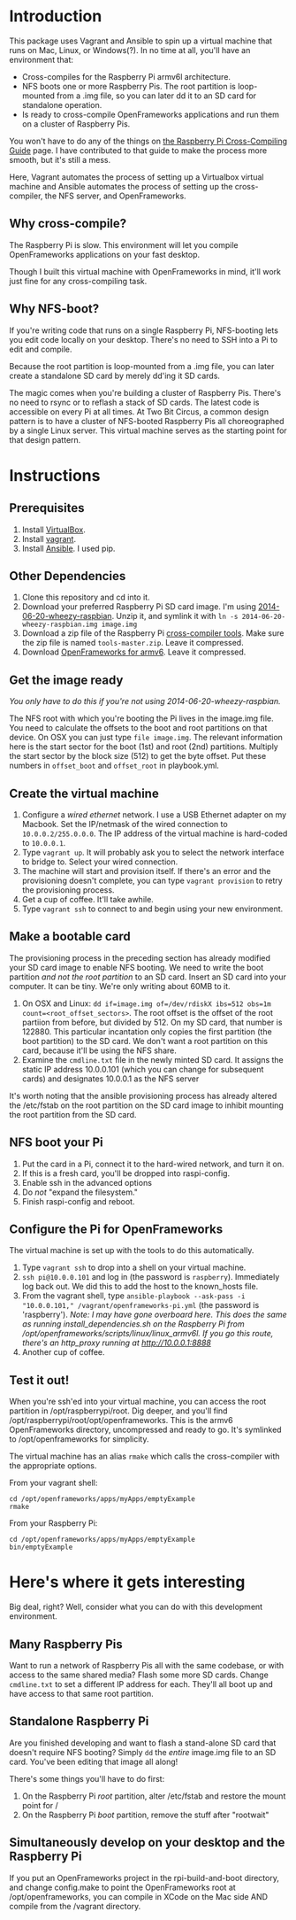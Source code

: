 # Introduction

This package uses Vagrant and Ansible to spin up a virtual machine that runs on Mac, Linux, or Windows(?).  In no time at all, you'll have an environment that:

- Cross-compiles for the Raspberry Pi armv6l architecture.
- NFS boots one or more Raspberry Pis.  The root partition is loop-mounted from a .img file, so you can later dd it to an SD card for standalone operation.
- Is ready to cross-compile OpenFrameworks applications and run them on a cluster of Raspberry Pis.

You won't have to do any of the things on [the Raspberry Pi Cross-Compiling Guide](http://www.openframeworks.cc/setup/raspberrypi/Raspberry-Pi-Cross-compiling-guide.html) page.  I have contributed to that guide to make the process more smooth, but it's still a mess.

Here, Vagrant automates the process of setting up a Virtualbox virtual machine and Ansible automates the process of setting up the cross-compiler, the NFS server, and OpenFrameworks.

## Why cross-compile?

The Raspberry Pi is slow.  This environment will let you compile OpenFrameworks applications on your fast desktop.

Though I built this virtual machine with OpenFrameworks in mind, it'll work just fine for any cross-compiling task.

## Why NFS-boot?

If you're writing code that runs on a single Raspberry Pi, NFS-booting lets you edit code locally on your desktop.  There's no need to SSH into a Pi to edit and compile.

Because the root partition is loop-mounted from a .img file, you can later create a standalone SD card by merely dd'ing it SD cards.

The magic comes when you're building a cluster of Raspberry Pis.  There's no need to rsync or to reflash a stack of SD cards.  The latest code is accessible on every Pi at all times.  At Two Bit Circus, a common design pattern is to have a cluster of NFS-booted Raspberry Pis all choreographed by a single Linux server.  This virtual machine serves as the starting point for that design pattern.

# Instructions

## Prerequisites

1. Install [VirtualBox](https://www.virtualbox.org/).
1. Install [vagrant](http://www.vagrantup.com/).
1. Install [Ansible](http://ansible.com).  I used pip.

## Other Dependencies

1. Clone this repository and cd into it.
1. Download your preferred Raspberry Pi SD card image.  I'm using [2014-06-20-wheezy-raspbian](http://downloads.raspberrypi.org/raspbian_latest).  Unzip it, and symlink it with `ln -s 2014-06-20-wheezy-raspbian.img image.img`
1. Download a zip file of the Raspberry Pi [cross-compiler tools](https://github.com/raspberrypi/tools/archive/master.zip).  Make sure the zip file is named `tools-master.zip`.  Leave it compressed.
1. Download [OpenFrameworks for armv6](http://www.openframeworks.cc/versions/v0.8.1/of_v0.8.1_linuxarmv6l_release.tar.gz).  Leave it compressed.

## Get the image ready
_You only have to do this if you're not using 2014-06-20-wheezy-raspbian._

The NFS root with which you're booting the Pi lives in the image.img file.  You need to calculate the offsets to the boot and root partitions on that device.  On OSX you can just type `file image.img`.  The relevant information here is the start sector for the boot (1st) and root (2nd) partitions.  Multiply the start sector by the block size (512) to get the byte offset.  Put these numbers in `offset_boot` and `offset_root` in playbook.yml.

## Create the virtual machine

1. Configure a _wired ethernet_ network.  I use a USB Ethernet adapter on my Macbook.  Set the IP/netmask of the wired connection to `10.0.0.2/255.0.0.0`.  The IP address of the virtual machine is hard-coded to `10.0.0.1`.
1. Type `vagrant up`.  It will probably ask you to select the network interface to bridge to.  Select your wired connection.
1. The machine will start and provision itself.  If there's an error and the provisioning doesn't complete, you can type `vagrant provision` to retry the provisioning process.
1. Get a cup of coffee.  It'll take awhile.
1. Type `vagrant ssh` to connect to and begin using your new environment.

## Make a bootable card

The provisioning process in the preceding section has already modified your SD card image to enable NFS booting.  We need to write the boot partition _and not the root partition_ to an SD card.  Insert an SD card into your computer.  It can be tiny.  We're only writing about 60MB to it.

1. On OSX and Linux: `dd if=image.img of=/dev/rdiskX ibs=512 obs=1m count=<root_offset_sectors>`.  The root offset is the offset of the root partiion from before, but divided by 512.  On my SD card, that number is 122880.  This particular incantation only copies the first partition (the boot partition) to the SD card.  We don't want a root partition on this card, because it'll be using the NFS share.
1. Examine the `cmdline.txt` file in the newly minted SD card.  It assigns the static IP address 10.0.0.101 (which you can change for subsequent cards) and designates 10.0.0.1 as the NFS server

It's worth noting that the ansible provisioning process has already altered the /etc/fstab on the root partition on the SD card image to inhibit mounting the root partition from the SD card.

## NFS boot your Pi

1. Put the card in a Pi, connect it to the hard-wired network, and turn it on.
1. If this is a fresh card, you'll be dropped into raspi-config.
  1. Enable ssh in the advanced options
  1. Do _not_ "expand the filesystem."
1. Finish raspi-config and reboot.

## Configure the Pi for OpenFrameworks

The virtual machine is set up with the tools to do this automatically. 

1. Type `vagrant ssh` to drop into a shell on your virtual machine.
1. `ssh pi@10.0.0.101` and log in (the password is `raspberry`).  Immediately log back out. We did this to add the host to the known_hosts file.
1. From the vagrant shell, type `ansible-playbook --ask-pass -i "10.0.0.101," /vagrant/openframeworks-pi.yml` (the password is 'raspberry').  *Note: I may have gone overboard here.  This does the same as running install_dependencies.sh on the Raspberry Pi from /opt/openframeworks/scripts/linux/linux_armv6l.  If you go this route, there's an http_proxy running at http://10.0.0.1:8888*  
1. Another cup of coffee.

## Test it out!

When you're ssh'ed into your virtual machine, you can access the root partition in /opt/raspberrypi/root.  Dig deeper, and you'll find /opt/raspberrypi/root/opt/openframeworks.  This is the armv6 OpenFrameworks directory, uncompressed and ready to go.  It's symlinked to /opt/openframeworks for simplicity.

The virtual machine has an alias `rmake` which calls the cross-compiler with the appropriate options.

From your vagrant shell:

    cd /opt/openframeworks/apps/myApps/emptyExample
    rmake

From your Raspberry Pi:

    cd /opt/openframeworks/apps/myApps/emptyExample
    bin/emptyExample

# Here's where it gets interesting

Big deal, right?  Well, consider what you can do with this development environment.

## Many Raspberry Pis
Want to run a network of Raspberry Pis all with the same codebase, or with access to the same shared media?  Flash some more SD cards.  Change `cmdline.txt` to set a different IP address for each.  They'll all boot up and have access to that same root partition.

## Standalone Raspberry Pi
Are you finished developing and want to flash a stand-alone SD card that doesn't require NFS booting?  Simply `dd` the _entire_ image.img file to an SD card.  You've been editing that image all along!  

There's some things you'll have to do first:

1. On the Raspberry Pi _root_ partition, alter /etc/fstab and restore the mount point for /
1. On the Raspberry Pi _boot_ partition, remove the stuff after "rootwait"

## Simultaneously develop on your desktop and the Raspberry Pi

If you put an OpenFrameworks project in the rpi-build-and-boot directory, and change config.make to point the OpenFrameworks root at /opt/openframeworks, you can compile in XCode on the Mac side AND compile from the /vagrant directory.






